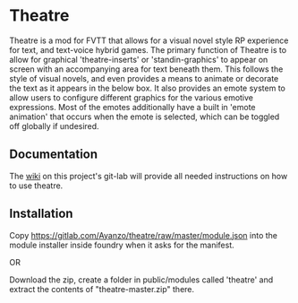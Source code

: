 # Theatre

Theatre is a mod for FVTT that allows for a visual novel style RP experience for text, and text-voice hybrid games. The primary function of Theatre is to allow for graphical 'theatre-inserts' or 'standin-graphics' to appear on screen with an accompanying area for text beneath them. This follows the style of visual novels, and even provides a means to animate or decorate the text as it appears in the below box. It also provides an emote system to allow users to configure different graphics for the various emotive expressions. Most of the emotes additionally have a built in 'emote animation' that occurs when the emote is selected, which can be toggled off globally if undesired.

## Documentation

The [wiki](https://gitlab.com/Ayanzo/theatre/wikis/home/Introduction%20to%20Theatre) on this project's git-lab will provide all needed instructions on how to use theatre.

## Installation

Copy https://gitlab.com/Ayanzo/theatre/raw/master/module.json into the module installer inside foundry when it asks for the manifest.

OR

Download the zip, create a folder in public/modules called 'theatre' and extract the contents of "theatre-master.zip" there.
